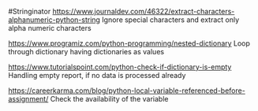 #Stringinator
https://www.journaldev.com/46322/extract-characters-alphanumeric-python-string
Ignore special characters and extract only alpha numeric characters

https://www.programiz.com/python-programming/nested-dictionary
Loop through dictionary having dictionaries as values

https://www.tutorialspoint.com/python-check-if-dictionary-is-empty
Handling empty report, if no data is processed already

https://careerkarma.com/blog/python-local-variable-referenced-before-assignment/
Check the availability of the variable
